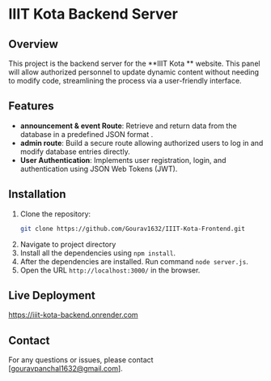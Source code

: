 # IIIT Kota Backend Server

## Overview

This project is the backend server for the **IIIT Kota ** website. This panel will allow authorized personnel to update dynamic content without needing to modify code, streamlining the process via a user-friendly interface.

## Features

- **announcement & event Route**: Retrieve and return data from the database in a predefined JSON format <Sample API>.
- **admin route**: Build a secure route allowing authorized users to log in and modify database entries directly.
- **User Authentication**: Implements user registration, login, and authentication using JSON Web Tokens (JWT).
  
## Installation

1. Clone the repository:
   ```bash
   git clone https://github.com/Gourav1632/IIIT-Kota-Frontend.git

2. Navigate to project directory
3. Install all the dependencies using `npm install`.
4. After the dependencies are installed. Run command `node server.js`.
5. Open the URL `http://localhost:3000/` in the browser.
   
## Live Deployment
https://iiit-kota-backend.onrender.com

## Contact
For any questions or issues, please contact [gouravpanchal1632@gmail.com].
